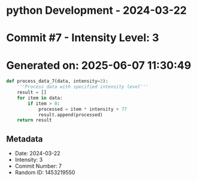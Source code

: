 ﻿# python Development - 2024-03-22
# Commit #7 - Intensity Level: 3
# Generated on: 2025-06-07 11:30:49
```python
def process_data_7(data, intensity=3):
    '''Process data with specified intensity level'''
    result = []
    for item in data:
        if item > 0:
            processed = item * intensity + 77
            result.append(processed)
    return result
```
## Metadata
- Date: 2024-03-22
- Intensity: 3
- Commit Number: 7
- Random ID: 1453219550
